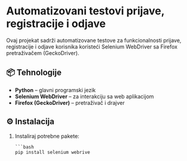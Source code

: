 # Automatizovani testovi prijave, registracije i odjave

Ovaj projekat sadrži automatizovane testove za funkcionalnosti prijave, registracije i odjave korisnika koristeći Selenium WebDriver sa Firefox pretraživačem (GeckoDriver).

## 📦 Tehnologije

- **Python** – glavni programski jezik
- **Selenium WebDriver** – za interakciju sa web aplikacijom
- **Firefox (GeckoDriver)** – pretraživač i drajver

## ⚙️ Instalacija

1. Instaliraj potrebne pakete:
   ```venv
   ```bash
   pip install selenium webrive
   
